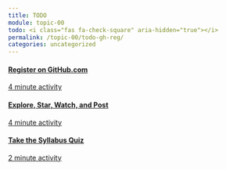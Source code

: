 ```yaml
---
title: TODO
module: topic-00
todo: <i class="fas fa-check-square" aria-hidden="true"></i>
permalink: /topic-00/todo-gh-reg/
categories: uncategorized
---
```


<div class="row text-center">
  <div class="col-lg-4">
    <div class="bs-component">
      <div class="list-group">
        <a href="https://github.com/join" target="_blank" class="list-group-item">
          <i class="icon-hw fab fa-github" aria-hidden="true"></i>
          <h4 class="list-group-item-heading">Register on GitHub.com</h4>
          <div class="divider-hw"></div>
          <p class="list-group-item-text"><i class="far fa-clock" aria-hidden="true"></i> 4 minute activity</p>
        </a>
      </div>
    </div>
  </div>
  <div class="col-lg-4">
    <div class="bs-component">
      <div class="list-group">
        <a href="{{ site.git_address | append: "-resources/issues/" }}" target="_blank" class="list-group-item">
          <i class="icon-hw fas fa-comments" aria-hidden="true"></i>
          <h4 class="list-group-item-heading">Explore, Star, Watch, and Post</h4>
          <div class="divider-hw"></div>
          <p class="list-group-item-text"><i class="far fa-clock" aria-hidden="true"></i> 4 minute activity</p>
        </a>
      </div>
    </div>
  </div>
  <div class="col-lg-4">
    <div class="bs-component">
      <div class="list-group">
        <a href="https://umontanamediaarts.com/MART120/wp-admin/admin-ajax.php?action=h5p_embed&id=1" target="_blank" class="list-group-item">
          <i class="icon-hw fas fa-question" aria-hidden="true"></i>
          <h4 class="list-group-item-heading">Take the Syllabus Quiz</h4>
          <div class="divider-hw"></div>
          <p class="list-group-item-text"><i class="far fa-clock" aria-hidden="true"></i> 2 minute activity</p>
        </a>
      </div>
    </div>
  </div>
</div>
